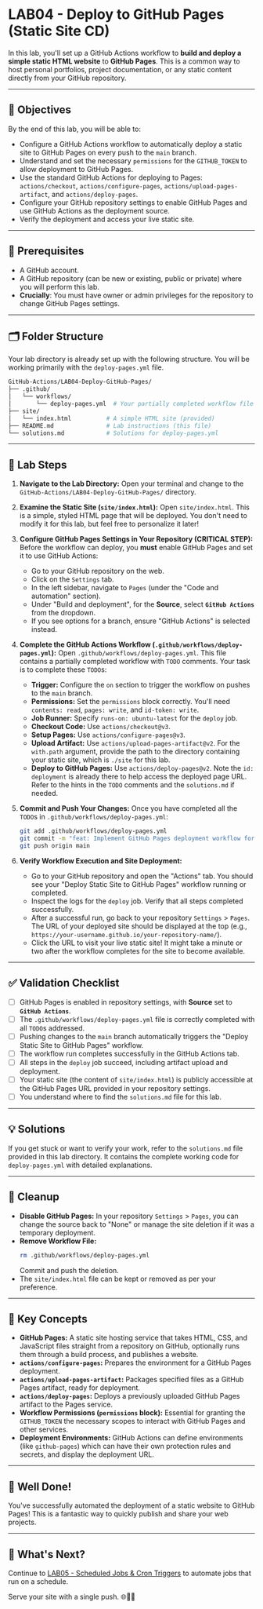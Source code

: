 # LAB04 - Deploy to GitHub Pages (Static Site CD)

In this lab, you'll set up a GitHub Actions workflow to **build and deploy a simple static HTML website** to **GitHub Pages**. This is a common way to host personal portfolios, project documentation, or any static content directly from your GitHub repository.

---

## 🎯 Objectives

By the end of this lab, you will be able to:
- Configure a GitHub Actions workflow to automatically deploy a static site to GitHub Pages on every push to the `main` branch.
- Understand and set the necessary `permissions` for the `GITHUB_TOKEN` to allow deployment to GitHub Pages.
- Use the standard GitHub Actions for deploying to Pages: `actions/checkout`, `actions/configure-pages`, `actions/upload-pages-artifact`, and `actions/deploy-pages`.
- Configure your GitHub repository settings to enable GitHub Pages and use GitHub Actions as the deployment source.
- Verify the deployment and access your live static site.

---

## 🧰 Prerequisites

- A GitHub account.
- A GitHub repository (can be new or existing, public or private) where you will perform this lab.
- **Crucially**: You must have owner or admin privileges for the repository to change GitHub Pages settings.

---

## 🗂️ Folder Structure

Your lab directory is already set up with the following structure. You will be working primarily with the `deploy-pages.yml` file.

```bash
GitHub-Actions/LAB04-Deploy-GitHub-Pages/
├── .github/
│   └── workflows/
│       └── deploy-pages.yml  # Your partially completed workflow file with TODOs
├── site/
│   └── index.html          # A simple HTML site (provided)
├── README.md               # Lab instructions (this file)
└── solutions.md            # Solutions for deploy-pages.yml
```

---

## 🚀 Lab Steps

1.  **Navigate to the Lab Directory:**
    Open your terminal and change to the `GitHub-Actions/LAB04-Deploy-GitHub-Pages/` directory.

2.  **Examine the Static Site (`site/index.html`):**
    Open `site/index.html`. This is a simple, styled HTML page that will be deployed. You don't need to modify it for this lab, but feel free to personalize it later!

3.  **Configure GitHub Pages Settings in Your Repository (CRITICAL STEP):**
    Before the workflow can deploy, you **must** enable GitHub Pages and set it to use GitHub Actions:
    *   Go to your GitHub repository on the web.
    *   Click on the `Settings` tab.
    *   In the left sidebar, navigate to `Pages` (under the "Code and automation" section).
    *   Under "Build and deployment", for the **Source**, select **`GitHub Actions`** from the dropdown.
    *   If you see options for a branch, ensure "GitHub Actions" is selected instead.

4.  **Complete the GitHub Actions Workflow (`.github/workflows/deploy-pages.yml`):**
    Open `.github/workflows/deploy-pages.yml`. This file contains a partially completed workflow with `TODO` comments. Your task is to complete these `TODO`s:
    *   **Trigger:** Configure the `on` section to trigger the workflow on pushes to the `main` branch.
    *   **Permissions:** Set the `permissions` block correctly. You'll need `contents: read`, `pages: write`, and `id-token: write`.
    *   **Job Runner:** Specify `runs-on: ubuntu-latest` for the `deploy` job.
    *   **Checkout Code:** Use `actions/checkout@v3`.
    *   **Setup Pages:** Use `actions/configure-pages@v3`.
    *   **Upload Artifact:** Use `actions/upload-pages-artifact@v2`. For the `with.path` argument, provide the path to the directory containing your static site, which is `./site` for this lab.
    *   **Deploy to GitHub Pages:** Use `actions/deploy-pages@v2`. Note the `id: deployment` is already there to help access the deployed page URL.
    Refer to the hints in the `TODO` comments and the `solutions.md` if needed.

5.  **Commit and Push Your Changes:**
    Once you have completed all the `TODO`s in `.github/workflows/deploy-pages.yml`:
    ```bash
    git add .github/workflows/deploy-pages.yml
    git commit -m "feat: Implement GitHub Pages deployment workflow for LAB04"
    git push origin main
    ```

6.  **Verify Workflow Execution and Site Deployment:**
    *   Go to your GitHub repository and open the "Actions" tab. You should see your "Deploy Static Site to GitHub Pages" workflow running or completed.
    *   Inspect the logs for the `deploy` job. Verify that all steps completed successfully.
    *   After a successful run, go back to your repository `Settings` > `Pages`. The URL of your deployed site should be displayed at the top (e.g., `https://your-username.github.io/your-repository-name/`).
    *   Click the URL to visit your live static site! It might take a minute or two after the workflow completes for the site to become available.

---

## ✅ Validation Checklist

- [ ] GitHub Pages is enabled in repository settings, with **Source** set to **`GitHub Actions`**.
- [ ] The `.github/workflows/deploy-pages.yml` file is correctly completed with all `TODO`s addressed.
- [ ] Pushing changes to the `main` branch automatically triggers the "Deploy Static Site to GitHub Pages" workflow.
- [ ] The workflow run completes successfully in the GitHub Actions tab.
- [ ] All steps in the `deploy` job succeed, including artifact upload and deployment.
- [ ] Your static site (the content of `site/index.html`) is publicly accessible at the GitHub Pages URL provided in your repository settings.
- [ ] You understand where to find the `solutions.md` file for this lab.

---

## 💡 Solutions

If you get stuck or want to verify your work, refer to the `solutions.md` file provided in this lab directory. It contains the complete working code for `deploy-pages.yml` with detailed explanations.

---

## 🧹 Cleanup

-   **Disable GitHub Pages:** In your repository `Settings` > `Pages`, you can change the source back to "None" or manage the site deletion if it was a temporary deployment.
-   **Remove Workflow File:**
    ```bash
    rm .github/workflows/deploy-pages.yml
    ```
    Commit and push the deletion.
-   The `site/index.html` file can be kept or removed as per your preference.

---

## 🧠 Key Concepts

-   **GitHub Pages:** A static site hosting service that takes HTML, CSS, and JavaScript files straight from a repository on GitHub, optionally runs them through a build process, and publishes a website.
-   **`actions/configure-pages`:** Prepares the environment for a GitHub Pages deployment.
-   **`actions/upload-pages-artifact`:** Packages specified files as a GitHub Pages artifact, ready for deployment.
-   **`actions/deploy-pages`:** Deploys a previously uploaded GitHub Pages artifact to the Pages service.
-   **Workflow Permissions (`permissions` block):** Essential for granting the `GITHUB_TOKEN` the necessary scopes to interact with GitHub Pages and other services.
-   **Deployment Environments:** GitHub Actions can define environments (like `github-pages`) which can have their own protection rules and secrets, and display the deployment URL.

---

## 🌟 Well Done!

You've successfully automated the deployment of a static website to GitHub Pages! This is a fantastic way to quickly publish and share your web projects.

---

## 🔁 What's Next?
Continue to [LAB05 - Scheduled Jobs & Cron Triggers](../LAB05-Scheduled-Cron-Jobs/) to automate jobs that run on a schedule.

Serve your site with a single push. 🌐🚀📄